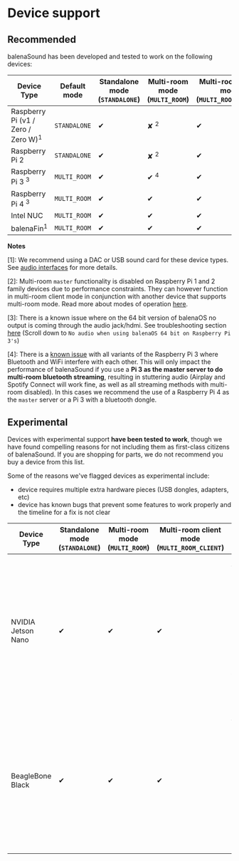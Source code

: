 
# Device support

## Recommended

balenaSound has been developed and tested to work on the following devices:

| Device Type  |  Default mode | Standalone mode (`STANDALONE`) | Multi-room mode (`MULTI_ROOM`) | Multi-room client mode (`MULTI_ROOM_CLIENT`) |
| ------------- | ------------- | ------------- | ------------- | ------------- |
| Raspberry Pi (v1 / Zero / Zero W)<sup>1</sup> | `STANDALONE` | ✔ | ✘ <sup>2</sup> | ✔ |
| Raspberry Pi 2 | `STANDALONE` | ✔ | ✘ <sup>2</sup> | ✔ |
| Raspberry Pi 3 <sup>3</sup> | `MULTI_ROOM` | ✔ | ✔ <sup>4</sup> | ✔ |
| Raspberry Pi 4 <sup>3</sup> | `MULTI_ROOM` | ✔ | ✔ | ✔ |
| Intel NUC | `MULTI_ROOM` | ✔ | ✔ | ✔ |
| balenaFin<sup>1</sup> | `MULTI_ROOM` | ✔ | ✔ | ✔ |

**Notes**

[1]: We recommend using a DAC or USB sound card for these device types. See [audio interfaces](../audio-interfaces) for more details.

[2]: Multi-room `master` functionality is disabled on Raspberry Pi 1 and 2 family devices due to performance constraints. They can however function in multi-room client mode in conjunction with another device that supports multi-room mode. Read more about modes of operation [here](../usage#modes-of-operation).

[3]: There is a known issue where on the 64 bit version of balenaOS no output is coming through the audio jack/hdmi. See troubleshooting section [here](https://sound.balenalabs.io/docs/support#troubleshooting) (Scroll down to `No audio when using balenaOS 64 bit on Raspberry Pi 3's`)

[4]: There is a [known issue](https://github.com/raspberrypi/linux/issues/1444) with all variants of the Raspberry Pi 3 where Bluetooth and WiFi interfere with each other. This will only impact the performance of balenaSound if you use a **Pi 3 as the master server to do multi-room bluetooth streaming**, resulting in stuttering audio (Airplay and Spotify Connect will work fine, as well as all streaming methods with multi-room disabled). In this cases we recommend the use of a Raspberry Pi 4 as the `master` server or a Pi 3 with a bluetooth dongle.

## Experimental

Devices with experimental support **have been tested to work**, though we have found compelling reasons for not including them as first-class citizens of balenaSound. If you are shopping for parts, we do not recommend you buy a device from this list.

Some of the reasons we've flagged devices as experimental include:

- device requires multiple extra hardware pieces (USB dongles, adapters, etc)
- device has known bugs that prevent some features to work properly and the timeline for a fix is not clear

| Device Type  | Standalone mode (`STANDALONE`) | Multi-room mode (`MULTI_ROOM`) | Multi-room client mode (`MULTI_ROOM_CLIENT`) | Comments |
| ------------- | ------------- | ------------- | ------------- | ------------- |
| NVIDIA Jetson Nano | ✔ | ✔ | ✔ | - Requires WiFi USB dongle (or ethernet cable)<br>- Requires Bluetooth USB dongle.<br>- No built-in audio support (see [this](https://github.com/balenablocks/audio/issues/35) bug). As a workaround, requires USB or DAC soundcard.|
| BeagleBone Black | ✔ | ✔ | ✔ |  - Requires WiFi USB dongle (or ethernet cable)<br>- Requires Bluetooth USB dongle.<br>- Requires USB sound card<br>- Requires USB hub as it has a single USB port |
